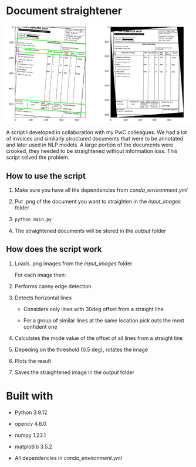 # Document straightener

![Screenshot](/assets/showcase.png)

A script I developed in collaboration with my PwC colleagues. We had a lot of invoices and similarly structured documents that were to be annotated and later used in NLP models. A large portion of the documents were crooked, they needed to be straightened without information loss. This script solved the problem.

## How to use the script

1. Make sure you have all the dependencies from *conda_environment.yml*

2. Put .png of the document you want to straighten in the *input_images* folder

3. ```bash
   python main.py
   ```

4. The straightened documents will be stored in the *output* folder

## How does the script work

1. Loads .png images from the *input_images* folder
   
   For each image then:

2. Performs canny edge detection

3. Detects horizontal lines
   
   - Considers only lines with 30deg offset from a straight line
   
   - For a group of similar lines at the same location pick outs the most confident one 

4. Calculates the mode value of the offset of all lines from a straight line

5. Depeding on the threshold (0.5 deg), rotates the image

6. Plots the result

7. Saves the straightened image in the *output* folder

# Built with

- Python 3.9.12

- opencv 4.6.0

- numpy 1.23.1

- matplotlib 3.5.2

- All dependencies in *conda_environment.yml*
